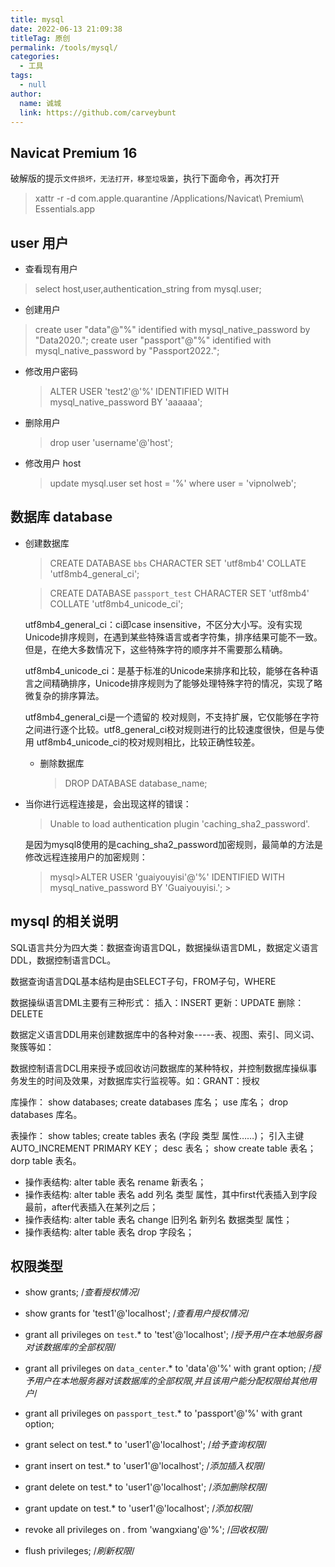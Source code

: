 ```yaml
---
title: mysql
date: 2022-06-13 21:09:38
titleTag: 原创
permalink: /tools/mysql/
categories: 
  - 工具
tags: 
  - null
author: 
  name: 诚城
  link: https://github.com/carveybunt
---
```


## Navicat Premium 16

破解版的提示`文件损坏，无法打开，移至垃圾篓`，执行下面命令，再次打开
> xattr -r -d com.apple.quarantine /Applications/Navicat\ Premium\ Essentials.app
## user 用户

- 查看现有用户
 > select host,user,authentication_string from mysql.user;
- 创建用户
 > create user "data"@"%" identified with mysql_native_password by "Data2020.";
 > create user "passport"@"%" identified with mysql_native_password by "Passport2022.";
 
- 修改用户密码
  > ALTER USER 'test2'@'%' IDENTIFIED WITH mysql_native_password BY 'aaaaaa';
- 删除用户
   > drop user 'username'@'host';
 - 修改用户 host
    > update mysql.user set host = '%' where user = 'vipnolweb';

## 数据库 database

- 创建数据库
     > CREATE DATABASE `bbs` CHARACTER SET 'utf8mb4' COLLATE 'utf8mb4_general_ci';

     > CREATE DATABASE `passport_test` CHARACTER SET 'utf8mb4' COLLATE 'utf8mb4_unicode_ci';
     
     utf8mb4_general_ci：ci即case insensitive，不区分大小写。没有实现Unicode排序规则，在遇到某些特殊语言或者字符集，排序结果可能不一致。但是，在绝大多数情况下，这些特殊字符的顺序并不需要那么精确。
     
     
     utf8mb4_unicode_ci：是基于标准的Unicode来排序和比较，能够在各种语言之间精确排序，Unicode排序规则为了能够处理特殊字符的情况，实现了略微复杂的排序算法。
     
     utf8mb4_general_ci是一个遗留的 校对规则，不支持扩展，它仅能够在字符之间进行逐个比较。utf8_general_ci校对规则进行的比较速度很快，但是与使用 utf8mb4_unicode_ci的校对规则相比，比较正确性较差。
   - 删除数据库
     > DROP DATABASE database_name;

 - 当你进行远程连接是，会出现这样的错误：
     >Unable to load authentication plugin 'caching_sha2_password'.
     
     是因为mysql8使用的是caching_sha2_password加密规则，最简单的方法是修改远程连接用户的加密规则：
     
     > mysql>ALTER USER 'guaiyouyisi'@'%' IDENTIFIED WITH mysql_native_password BY 'Guaiyouyisi.';
                                                                                                                                                                            >
## mysql 的相关说明
    
SQL语言共分为四大类：数据查询语言DQL，数据操纵语言DML，数据定义语言DDL，数据控制语言DCL。

数据查询语言DQL基本结构是由SELECT子句，FROM子句，WHERE

数据操纵语言DML主要有三种形式：
插入：INSERT		更新：UPDATE		删除：DELETE

数据定义语言DDL用来创建数据库中的各种对象-----表、视图、索引、同义词、聚簇等如：

数据控制语言DCL用来授予或回收访问数据库的某种特权，并控制数据库操纵事务发生的时间及效果，对数据库实行监视等。如：GRANT：授权

库操作： show databases;   create databases 库名； use 库名； drop databases 库名。

表操作： show tables;  create tables 表名 (字段 类型 属性……)； 引入主键AUTO_INCREMENT PRIMARY KEY； desc 表名； show create table 表名；dorp table 表名。

- 操作表结构: alter table 表名 rename 新表名；
- 操作表结构: alter table 表名 add 列名 类型 属性，其中first代表插入到字段最前，after代表插入在某列之后；
- 操作表结构: alter table 表名 change 旧列名 新列名 数据类型 属性；
- 操作表结构: alter table 表名 drop 字段名；           

## 权限类型

- show grants;                                              /*查看授权情况*/  
- show grants for 'test1'@'localhost';                      /*查看用户授权情况*/    
- grant all privileges on `test`.* to 'test'@'localhost';   /*授予用户在本地服务器对该数据库的全部权限*/
- grant all privileges on `data_center`.* to 'data'@'%' with grant option;   /*授予用户在本地服务器对该数据库的全部权限,并且该用户能分配权限给其他用户*/
- grant all privileges on `passport_test`.* to 'passport'@'%' with grant option;
 
- grant select on test.* to 'user1'@'localhost';            /*给予查询权限*/
- grant insert on test.* to 'user1'@'localhost';            /*添加插入权限*/
- grant delete on test.* to 'user1'@'localhost';            /*添加删除权限*/
- grant update on test.* to 'user1'@'localhost';            /*添加权限*/
- revoke all privileges on *.* from 'wangxiang'@'%';        /*回收权限*/  
- flush privileges;                                         /*刷新权限*/

